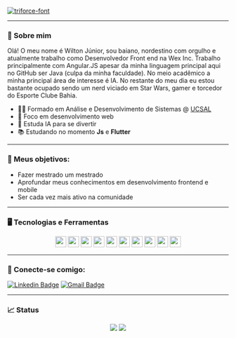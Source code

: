 <a href="https://fontmeme.com/fonts/triforce-font/"><img src="https://fontmeme.com/permalink/201229/a8755b074695d99bf0384c4ebe26f554.png" alt="triforce-font" border="0"></a>

---

### 📝 Sobre mim

Olá! O meu nome é Wilton Júnior, sou baiano, nordestino com orgulho e atualmente trabalho como Desenvolvedor Front end na Wex Inc. Trabalho principalmente com Angular.JS apesar da minha linguagem principal aqui no GitHub ser Java (culpa da minha faculdade). No meio acadêmico a minha principal área de interesse é IA. No restante do meu dia eu estou bastante ocupado sendo um nerd viciado em Star Wars, gamer e torcedor do Esporte Clube Bahia.

- 👨‍🎓 Formado em Análise e Desenvolvimento de Sistemas @ [UCSAL](https://www.ucsal.br/)
- 💢 Foco em desenvolvimento web
- 🤖 Estuda IA para se divertir
- 📚 Estudando no momento **Js** e **Flutter**

---

### 🚀 Meus objetivos:

- Fazer mestrado um mestrado
- Aprofundar meus conhecimentos em desenvolvimento frontend e mobile
- Ser cada vez mais ativo na comunidade

---

### 🖥 Tecnologias e Ferramentas

<p align="center">

<img src="https://img.shields.io/badge/javascript-%23F7DF1E.svg?&style=for-the-badge&logo=javascript&logoColor=black" height="25"/>
<img src="https://img.shields.io/badge/node.js%20-%2343853D.svg?&style=for-the-badge&logo=node.js&logoColor=white" height="25"/>
<img src="https://img.shields.io/badge/react%20-%2320232a.svg?&style=for-the-badge&logo=react&logoColor=%2361DAFB" height="25"/>
<img src="https://img.shields.io/badge/typescript%20-%23007ACC.svg?&style=for-the-badge&logo=typescript&logoColor=white" height="25"/>
<img src="https://img.shields.io/badge/-npm-CB3837?style=flat-square&logo=npm" height="25"/>
<img src="https://img.shields.io/badge/html5%20-%23E34F26.svg?&style=for-the-badge&logo=html5&logoColor=white" height="25"/>
<img src="https://img.shields.io/badge/css3%20-%231572B6.svg?&style=for-the-badge&logo=css3&logoColor=white" height="25"/>
<img src="https://img.shields.io/badge/docker%20-%230db7ed.svg?&style=for-the-badge&logo=docker&logoColor=white" height="25"/>
<img src="https://img.shields.io/badge/-GitHub-181717?style=flat-square&logo=github" height="25"/>
<img src="https://img.shields.io/badge/git%20-%23F05033.svg?&style=for-the-badge&logo=git&logoColor=white" height="25"/>

</p>

---

### 🤝 Conecte-se comigo:
[![Linkedin Badge](https://img.shields.io/badge/-LinkedIn-blue?style=flat-square&logo=Linkedin&logoColor=white&link=https://www.linkedin.com/in/wilton-oliveira-jr-39811b15b/)](https://www.linkedin.com/in/wilton-oliveira-jr-39811b15b/)
[![Gmail Badge](https://img.shields.io/badge/-Gmail-c14438?style=flat-square&logo=Gmail&logoColor=white&link=mailto:oliveirajrwilton@gmail.com)](mailto:oliveirajrwilton@gmail.com)

---
### 📈 Status
<p align="center">
  <img src="https://github-readme-stats.vercel.app/api?username=WiltonOliveira&theme=tokyonight&show_icons=true"></img>
  <img src = "https://github-readme-stats.vercel.app/api/top-langs/?username=WiltonOliveira&hide=css,html,php&theme=tokyonight">
</p>

